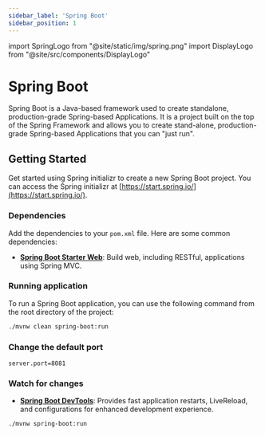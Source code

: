 ```yaml
---
sidebar_label: 'Spring Boot'
sidebar_position: 1
---
```


import SpringLogo from "@site/static/img/spring.png"
import DisplayLogo from "@site/src/components/DisplayLogo"

# Spring Boot

<DisplayLogo logo={SpringLogo}/>

Spring Boot is a Java-based framework used to create standalone, production-grade Spring-based Applications. It is a project built on the top of the Spring Framework and allows you to create stand-alone, production-grade Spring-based Applications that you can "just run".

## Getting Started

Get started using Spring initializr to create a new Spring Boot project. You can access the Spring initializr at [https://start.spring.io/](https://start.spring.io/).

### Dependencies

Add the dependencies to your `pom.xml` file. Here are some common dependencies:

- [**Spring Boot Starter Web**](https://mvnrepository.com/artifact/org.springframework.boot/spring-boot-starter-web): Build web, including RESTful, applications using Spring MVC.

### Running application

To run a Spring Boot application, you can use the following command from the root directory of the project:

```bash
./mvnw clean spring-boot:run
```

### Change the default port

```properties title="application.properties"
server.port=8081
```

### Watch for changes

- [**Spring Boot DevTools**](https://mvnrepository.com/artifact/org.springframework.boot/spring-boot-devtools): Provides fast application restarts, LiveReload, and configurations for enhanced development experience.

```bash
./mvnw spring-boot:run
```
